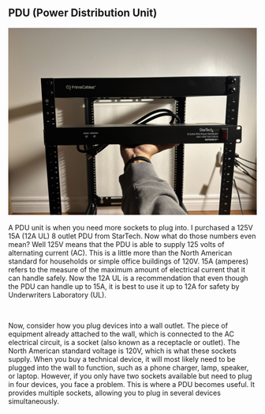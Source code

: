## PDU (Power Distribution Unit)


![PDU](/IMAGES/PDU.jpg)

<p> 
A PDU unit is when you need more sockets to plug into. I purchased a 125V 15A (12A UL) 8 outlet PDU from StarTech. Now what do those numbers even mean? 
Well 125V means that the PDU is able to supply 125 volts of alternating current (AC). This is a little more than the North American standard for households or simple 
office buildings of 120V. 15A (amperes) refers to the measure of the maximum amount of electrical current that it can handle safely. Now the 12A UL is a recommendation 
that even though the PDU can handle up to 15A, it is best to use it up to 12A for safety by Underwriters Laboratory (UL). 
</p> 

<br> 

<p>
Now, consider how you plug devices into a wall outlet. The piece of equipment already attached to the wall, which is connected to the AC electrical circuit, is a socket (also known as a receptacle or outlet). The North American standard voltage is 120V, which is what these sockets supply. When you buy a technical device, it will most likely need to be plugged into the wall to function, such as a phone charger, lamp, speaker, or laptop. However, if you only have two sockets available but need to plug in four devices, you face a problem. This is where a PDU becomes useful. It provides multiple sockets, allowing you to plug in several devices simultaneously. 
</p>

